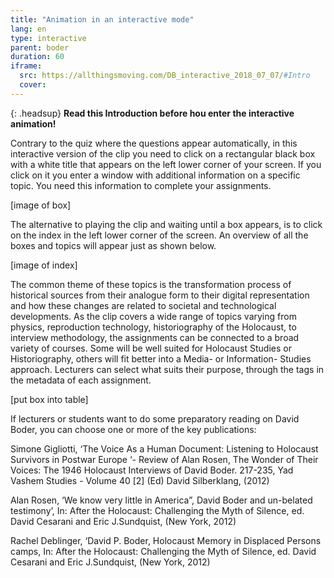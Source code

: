 ```yaml
---
title: "Animation in an interactive mode"
lang: en
type: interactive
parent: boder
duration: 60
iframe:
  src: https://allthingsmoving.com/DB_interactive_2018_07_07/#Intro 
  cover:
---
```


 {: .headsup} 
 **Read this Introduction before hou enter the interactive animation!**
            
 Contrary to the quiz where the questions appear automatically, in this interactive version of the clip you need to click 
 on a rectangular black box with a white title that appears on the left lower corner of your screen.  If you click on it you
 enter a window with additional information on a specific topic. You need this information to complete your assignments. 
 
  [image of box]
 
The alternative to playing the clip and waiting until a box appears, is to click on  the index in the left lower corner of the screen. 
An overview of all the boxes and topics will appear just as shown below. 

  [image of index]


The  common theme of these topics is the transformation process of historical sources from their analogue form to their digital 
representation and how these changes are related to societal and technological developments.
As the clip covers a wide range of topics varying from physics, reproduction technology, historiography of the Holocaust, to 
interview methodology, the assignments can be connected to a broad variety of courses. 
Some will be well suited for Holocaust Studies or Historiography, others will fit better into a Media- or Information-  Studies 
approach. Lecturers can select what suits their purpose, through the tags in the metadata of each assignment. 
             

  [put box into table]

If lecturers or students want to do some preparatory reading on David Boder, you can choose one or more of  the key publications: 

Simone Gigliotti, ‘The Voice As a Human Document: Listening to Holocaust Survivors in Postwar Europe ‘- Review of Alan Rosen, The Wonder of Their  Voices: The 1946 Holocaust Interviews of David Boder. 217-235,   Yad Vashem Studies - Volume 40 [2] (Ed) David Silberklang, (2012) 

Alan Rosen, ‘We know very little in America”, David Boder and un-belated testimony’, In: After the Holocaust: Challenging the Myth of Silence, ed. David Cesarani and Eric J.Sundquist, (New York, 2012)

Rachel Deblinger, ‘David P. Boder, Holocaust Memory in Displaced Persons camps, In: After the Holocaust: Challenging the Myth of Silence, ed. David Cesarani and Eric J.Sundquist, (New York, 2012)  


<!-- more -->

